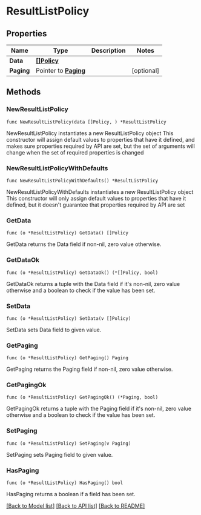 # ResultListPolicy

## Properties

Name | Type | Description | Notes
------------ | ------------- | ------------- | -------------
**Data** | [**[]Policy**](Policy.md) |  | 
**Paging** | Pointer to [**Paging**](Paging.md) |  | [optional] 

## Methods

### NewResultListPolicy

`func NewResultListPolicy(data []Policy, ) *ResultListPolicy`

NewResultListPolicy instantiates a new ResultListPolicy object
This constructor will assign default values to properties that have it defined,
and makes sure properties required by API are set, but the set of arguments
will change when the set of required properties is changed

### NewResultListPolicyWithDefaults

`func NewResultListPolicyWithDefaults() *ResultListPolicy`

NewResultListPolicyWithDefaults instantiates a new ResultListPolicy object
This constructor will only assign default values to properties that have it defined,
but it doesn't guarantee that properties required by API are set

### GetData

`func (o *ResultListPolicy) GetData() []Policy`

GetData returns the Data field if non-nil, zero value otherwise.

### GetDataOk

`func (o *ResultListPolicy) GetDataOk() (*[]Policy, bool)`

GetDataOk returns a tuple with the Data field if it's non-nil, zero value otherwise
and a boolean to check if the value has been set.

### SetData

`func (o *ResultListPolicy) SetData(v []Policy)`

SetData sets Data field to given value.


### GetPaging

`func (o *ResultListPolicy) GetPaging() Paging`

GetPaging returns the Paging field if non-nil, zero value otherwise.

### GetPagingOk

`func (o *ResultListPolicy) GetPagingOk() (*Paging, bool)`

GetPagingOk returns a tuple with the Paging field if it's non-nil, zero value otherwise
and a boolean to check if the value has been set.

### SetPaging

`func (o *ResultListPolicy) SetPaging(v Paging)`

SetPaging sets Paging field to given value.

### HasPaging

`func (o *ResultListPolicy) HasPaging() bool`

HasPaging returns a boolean if a field has been set.


[[Back to Model list]](../README.md#documentation-for-models) [[Back to API list]](../README.md#documentation-for-api-endpoints) [[Back to README]](../README.md)



